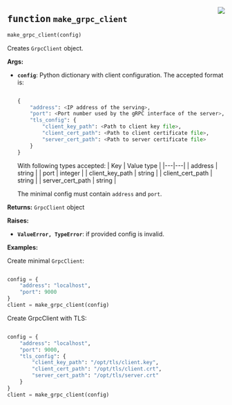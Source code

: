 <a href="../../../../client/python/lib/ovmsclient/tfs_compat/grpc/serving_client.py#L212"><img align="right" style="float:right;" src="https://img.shields.io/badge/-source-cccccc?style=flat-square"></a>

## <kbd>function</kbd> `make_grpc_client`

```python
make_grpc_client(config)
```

Creates `GrpcClient` object. 



**Args:**
 
 - <b>`config`</b>:  Python dictionary with client configuration. The accepted format is: 

    ```python

    {
        "address": <IP address of the serving>,                  
        "port": <Port number used by the gRPC interface of the server>,                      
        "tls_config": {                      
            "client_key_path": <Path to client key file>,
            "client_cert_path": <Path to client certificate file>,
            "server_cert_path": <Path to server certificate file>
        }              
    }                        

    ```

    With following types accepted: 
    | Key | Value type |
    |---|---|
    | address | string |
    | port | integer |
    | client_key_path | string |
    | client_cert_path | string |
    | server_cert_path | string |
                                    
    The minimal config must contain `address` and `port`. 


**Returns:**
 `GrpcClient` object 



**Raises:**
 
 - <b>`ValueError, TypeError`</b>:   if provided config is invalid. 



**Examples:**

 Create minimal `GrpcClient`: 

```python

config = {
    "address": "localhost",
    "port": 9000
}
client = make_grpc_client(config)

```

Create GrpcClient with TLS:

```python

config = {
    "address": "localhost",
    "port": 9000,
    "tls_config": {
        "client_key_path": "/opt/tls/client.key",
        "client_cert_path": "/opt/tls/client.crt",
        "server_cert_path": "/opt/tls/server.crt"    
    }
}
client = make_grpc_client(config)

```
